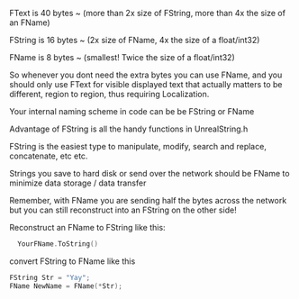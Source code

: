 FText is 40 bytes ~ (more than 2x size of FString, more than 4x the size of an FName)

FString is 16 bytes ~ (2x size of FName, 4x the size of a float/int32)

FName is 8 bytes ~ (smallest! Twice the size of a float/int32)

So whenever you dont need the extra bytes you can use FName, and you should only use FText for visible displayed text that actually matters to be different, region to region, thus requiring Localization.

Your internal naming scheme in code can be be FString or FName

Advantage of FString is all the handy functions in UnrealString.h

FString is the easiest type to manipulate, modify, search and replace, concatenate, etc etc.

Strings you save to hard disk or send over the network should be FName to minimize data storage / data transfer

Remember, with FName you are sending half the bytes across the network but you can still reconstruct into an FString on the other side!

Reconstruct an FName to FString like this:

```cpp
  YourFName.ToString()
 ```
convert FString to FName like this
```cpp
FString Str = "Yay";
FName NewName = FName(*Str);
 ```
